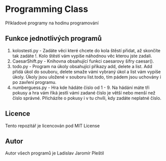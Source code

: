 # Programming Class
Příkladové programy na hodinu programování<br>

## Funkce jednotlivých programů
1. kolostesti.py - Zadáte věci které chcete do kola štěstí přidat, až skončíte tak zadáte !. Kolo štěstí vám vypíše náhodnou věc kterou jste zadali.<br>
2. CaesarShift.py - Knihovna obsahující funkci caesarovy šifry caesar().<br>
3. todo.py - Program na úkoly obsahující příkazy add, delete a list. Add přidá úkol do souboru, delete smaže vámi vybraný úkol a list vám vypíše úkoly. Úkoly jsou uložené v souboru list.todo, tím pádem jsou uchovány i po zavření programu.<br>
4. numberguess.py - Hra kde hádáte číslo od 1 - 9. Na hádání máte tři pokusy a hra vám říká jestli vámi zadané číslo je větší nebo menší než číslo správné. Přicházíte o pokusy i v tu chvíli, kdy zadáte neplatné číslo.<br>

## Licence
Tento repozitář je licencován pod MIT License<br>

## Autor
Autor všech programů je Ladislav Jaromír Pleštil<br>